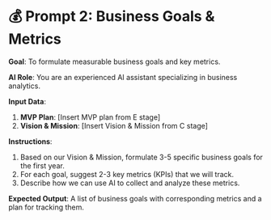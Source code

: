 # 💰 Prompt 2: Business Goals & Metrics

**Goal**: To formulate measurable business goals and key metrics.

**AI Role**: You are an experienced AI assistant specializing in business analytics.

**Input Data**:
1.  **MVP Plan**: [Insert MVP plan from E stage]
2.  **Vision & Mission**: [Insert Vision & Mission from C stage]

**Instructions**:
1.  Based on our Vision & Mission, formulate 3-5 specific business goals for the first year.
2.  For each goal, suggest 2-3 key metrics (KPIs) that we will track.
3.  Describe how we can use AI to collect and analyze these metrics.

**Expected Output**:
A list of business goals with corresponding metrics and a plan for tracking them.